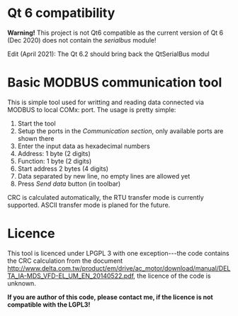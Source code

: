 # Qt 6 compatibility
**Warning!** This project is not Qt6 compatible as the current version of Qt 6 (Dec 2020) does not contain the *serialbus* module!

Edit (April 2021): The Qt 6.2 should bring back the QtSerialBus modul

# Basic MODBUS communication tool
This is simple tool used for writting and reading data connected via MODBUS to local COMx: port. The usage is pretty simple:

1. Start the tool
1. Setup the ports in the _Communication section_, only available ports are shown there
1. Enter the input data as hexadecimal numbers
  1. Address: 1 byte (2 digits)
  1. Function: 1 byte (2 digits)
  1. Start address 2 bytes (4 digits)
  1. Data separated by new line, no empty lines are allowed yet
1. Press _Send data_ button (in toolbar)

CRC is calculated automatically, the RTU transfer mode is currently supported. ASCII transfer mode is planed for the future.

# Licence
This tool is licenced under LPGPL 3 with one exception---the code contains the CRC calculation from the document http://www.delta.com.tw/product/em/drive/ac_motor/download/manual/DELTA_IA-MDS_VFD-EL_UM_EN_20140522.pdf, the licence of the code is unknown. 

**If you are author of this code, please contact me, if the licence is not compatible with the LGPL3!**

